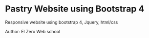 # Pastry Website using Bootstrap 4
Responsive website using bootstrap 4, Jquery, html/css


Author: El Zero Web school
